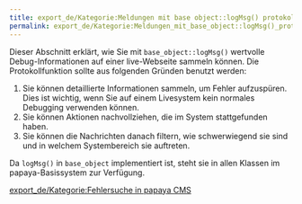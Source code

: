 ```yaml
---
title: export_de/Kategorie:Meldungen mit base object::logMsg() protokollieren
permalink: export_de/Kategorie:Meldungen_mit_base_object::logMsg()_protokollieren/
---
```


Dieser Abschnitt erklärt, wie Sie mit `base_object::logMsg()` wertvolle Debug-Informationen auf einer live-Webseite sammeln können. Die Protokollfunktion sollte aus folgenden Gründen benutzt werden:

1.  Sie können detaillierte Informationen sammeln, um Fehler aufzuspüren. Dies ist wichtig, wenn Sie auf einem Livesystem kein normales Debugging verwenden können.
2.  Sie können Aktionen nachvollziehen, die im System stattgefunden haben.
3.  Sie können die Nachrichten danach filtern, wie schwerwiegend sie sind und in welchem Systembereich sie auftreten.

Da `logMsg()` in `base_object` implementiert ist, steht sie in allen Klassen im papaya-Basissystem zur Verfügung.

[export_de/Kategorie:Fehlersuche in papaya CMS](export_de/Kategorie:Fehlersuche_in_papaya_CMS )